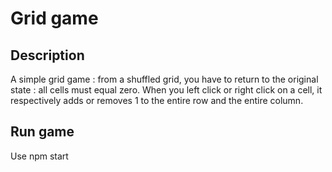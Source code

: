 # Grid game

## Description

A simple grid game : from a shuffled grid, you have to return to the original state : all cells must equal zero.
When you left click or right click on a cell, it respectively adds or removes 1 to the entire row and the entire column.

## Run game

Use npm start